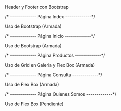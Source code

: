 
Header y Footer con Bootstrap


/* -------------  Página Index  -------------*/

Uso de Bootstrap (Armada)

/* -------------  Página Inicio  -------------*/

Uso de Bootstrap (Armada)

/* -------------  Página Productos  -------------*/

Uso de Grid en Galeria y Flex Box (Armada)

/* -------------  Página Consulta  -------------*/

Uso de Flex Box (Armada)

/* -------------  Página Quienes Somos  -------------*/

Uso de Flex Box (Pendiente)
